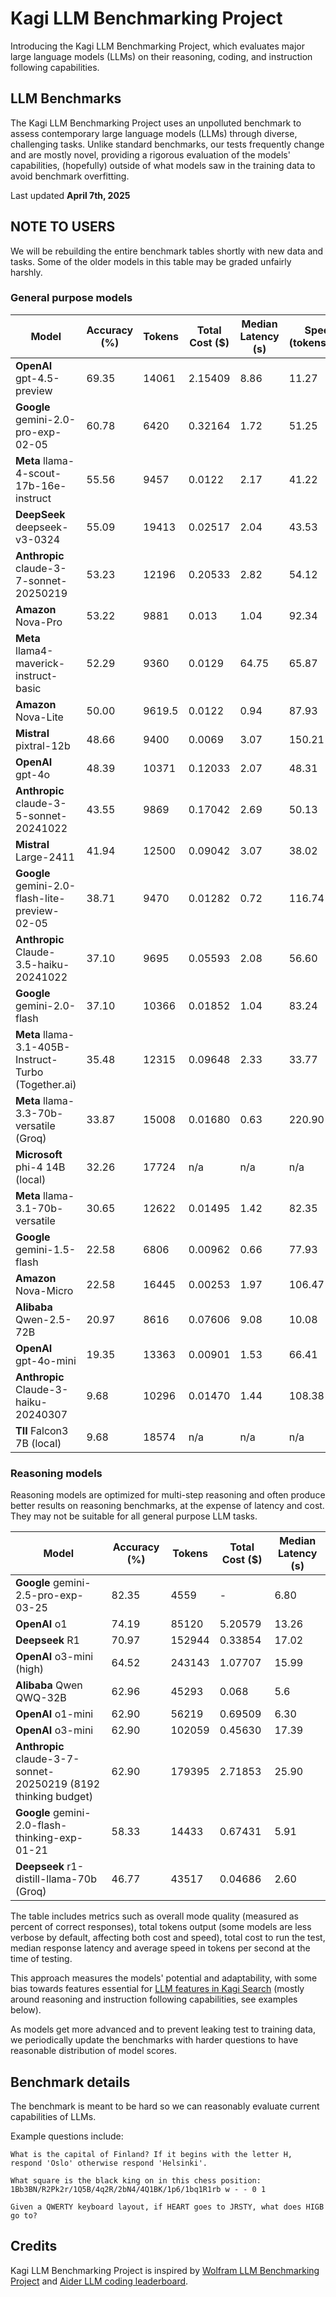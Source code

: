 # Kagi LLM Benchmarking Project

Introducing the Kagi LLM Benchmarking Project, which evaluates major large language models (LLMs) on their reasoning, coding, and instruction following capabilities.

## LLM Benchmarks

The Kagi LLM Benchmarking Project uses an unpolluted benchmark to assess contemporary large language models (LLMs) through diverse, challenging tasks. Unlike standard benchmarks, our tests frequently change and are mostly novel, providing a rigorous evaluation of the models' capabilities, (hopefully) outside of what models saw in the training data to avoid benchmark overfitting. 

Last updated **April 7th, 2025**


## NOTE TO USERS

We will be rebuilding the entire benchmark tables shortly with new data and tasks. Some of the older models in this table may be graded unfairly harshly.

### General purpose models
| Model                                                 | Accuracy (%) | Tokens | Total Cost ($) | Median Latency (s) | Speed (tokens/sec) |
|-------------------------------------------------------|--------------|--------|----------------|--------------------|--------------------|
| **OpenAI** gpt-4.5-preview                            | 69.35        | 14061  | 2.15409        | 8.86               | 11.27              |
| **Google** gemini-2.0-pro-exp-02-05                   | 60.78        | 6420   | 0.32164        | 1.72               | 51.25              |
| **Meta** llama-4-scout-17b-16e-instruct               | 55.56        | 9457   | 0.0122         | 2.17               | 41.22              |
| **DeepSeek** deepseek-v3-0324                         | 55.09        | 19413  | 0.02517        | 2.04               | 43.53              |
| **Anthropic** claude-3-7-sonnet-20250219              | 53.23        | 12196  | 0.20533        | 2.82               | 54.12              |
| **Amazon** Nova-Pro                                   | 53.22        | 9881   | 0.013          | 1.04               | 92.34              |
| **Meta** llama4-maverick-instruct-basic               | 52.29        | 9360   | 0.0129         | 64.75              | 65.87              |
| **Amazon** Nova-Lite                                  | 50.00        | 9619.5 | 0.0122         | 0.94               | 87.93              |
| **Mistral** pixtral-12b                               | 48.66        | 9400   | 0.0069         | 3.07               | 150.21             |
| **OpenAI** gpt-4o                                     | 48.39        | 10371  | 0.12033        | 2.07               | 48.31              |
| **Anthropic** claude-3-5-sonnet-20241022              | 43.55        | 9869   | 0.17042        | 2.69               | 50.13              |
| **Mistral** Large-2411                                | 41.94        | 12500  | 0.09042        | 3.07               | 38.02              |
| **Google** gemini-2.0-flash-lite-preview-02-05        | 38.71        | 9470   | 0.01282        | 0.72               | 116.74             |
| **Anthropic** Claude-3.5-haiku-20241022               | 37.10        | 9695   | 0.05593        | 2.08               | 56.60              |
| **Google** gemini-2.0-flash                           | 37.10        | 10366  | 0.01852        | 1.04               | 83.24              |
| **Meta** llama-3.1-405B-Instruct-Turbo  (Together.ai) | 35.48        | 12315  | 0.09648        | 2.33               | 33.77              |
| **Meta** llama-3.3-70b-versatile (Groq)               | 33.87        | 15008  | 0.01680        | 0.63               | 220.90             |
| **Microsoft** phi-4 14B (local)                       | 32.26        | 17724  | n/a            | n/a                | n/a                |
| **Meta** llama-3.1-70b-versatile                      | 30.65        | 12622  | 0.01495        | 1.42               | 82.35              |
| **Google** gemini-1.5-flash                           | 22.58        | 6806   | 0.00962        | 0.66               | 77.93              |
| **Amazon** Nova-Micro                                 | 22.58        | 16445  | 0.00253        | 1.97               | 106.47             |
| **Alibaba** Qwen-2.5-72B                              | 20.97        | 8616   | 0.07606        | 9.08               | 10.08              |
| **OpenAI** gpt-4o-mini                                | 19.35        | 13363  | 0.00901        | 1.53               | 66.41              |
| **Anthropic** Claude-3-haiku-20240307                 | 9.68         | 10296  | 0.01470        | 1.44               | 108.38             |
| **TII** Falcon3 7B (local)                            | 9.68         | 18574  | n/a            | n/a                | n/a                |



### Reasoning models

Reasoning models are optimized for multi-step reasoning and often produce better results on reasoning benchmarks, at the expense of latency and cost. They may not be suitable for all general purpose LLM tasks.

| Model | Accuracy (%) | Tokens | Total Cost ($) | Median Latency (s) |
|-----------------------------|---------------|--------|----------------|------------------|
| **Google** gemini-2.5-pro-exp-03-25 | 82.35 | 4559 | - | 6.80 | 11.56 |
| **OpenAI** o1 | 74.19 | 85120 | 5.20579 | 13.26 |
| **Deepseek** R1 | 70.97 | 152944 | 0.33854 | 17.02|
| **OpenAI** o3-mini (high) | 64.52 | 243143 | 1.07707 |  15.99  |
| **Alibaba** Qwen QWQ-32B | 62.96 | 45293 | 0.068 | 5.6 |
| **OpenAI** o1-mini | 62.90 | 56219 | 0.69509 |6.30 | 
| **OpenAI** o3-mini | 62.90 | 102059 | 0.45630 |  17.39  |
| **Anthropic** claude-3-7-sonnet-20250219 (8192 thinking budget) |  62.90 | 179395 | 2.71853 | 25.90  |
| **Google** gemini-2.0-flash-thinking-exp-01-21 | 58.33  | 14433 |  0.67431 | 5.91 |
| **Deepseek** r1-distill-llama-70b (Groq) | 46.77 | 43517 | 0.04686 | 2.60 | 260.41 |









The table includes metrics such as overall mode quality (measured as percent of correct responses), total tokens output (some models are less verbose by default, affecting both cost and speed), total cost to run the test, median response latency and average speed in tokens per second at the time of testing.

This approach measures the models' potential and adaptability, with some bias towards features essential for [LLM features in Kagi Search](./assistant.md) (mostly around reasoning and instruction following capabilities, see examples below).

As models get more advanced and to prevent leaking test to training data, we periodically update the benchmarks with harder questions to have reasonable distribution of model scores.

## Benchmark details

The benchmark is meant to be hard so we can reasonably evaluate current capabilities of LLMs.

Example questions include:

```
What is the capital of Finland? If it begins with the letter H, respond 'Oslo' otherwise respond 'Helsinki'.
```

```
What square is the black king on in this chess position: 1Bb3BN/R2Pk2r/1Q5B/4q2R/2bN4/4Q1BK/1p6/1bq1R1rb w - - 0 1
```

```
Given a QWERTY keyboard layout, if HEART goes to JRSTY, what does HIGB go to?
```



## Credits

Kagi LLM Benchmarking Project is inspired by [Wolfram LLM Benchmarking Project](https://www.wolfram.com/llm-benchmarking-project/) and [Aider LLM coding leaderboard](https://aider.chat/docs/leaderboards/).
